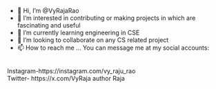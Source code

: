 - 👋 Hi, I’m @VyRajaRao
- 👀 I’m interested in contributing or making projects in which are fascinating and useful
- 🌱 I’m currently learning engineering in CSE
- 💞️ I’m looking to collaborate on any CS related project
- 📫 How to reach me ... You can message me at my social accounts:
<br>
Instagram-https://instagram.com/vy_raju_rao
<br>
Twitter- https://x.com/VyRaja
author Raja
<!---
VyRajuRao/VyRajuRao is a ✨ special ✨ repository because its `README.md` (this file) appears on your GitHub profile.
You can click the Preview link to take a look at your changes.
--->
